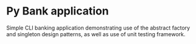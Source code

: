# Py Bank application

Simple CLI banking application demonstrating use of the abstract factory
and singleton design patterns, as well as use of unit testing framework.
